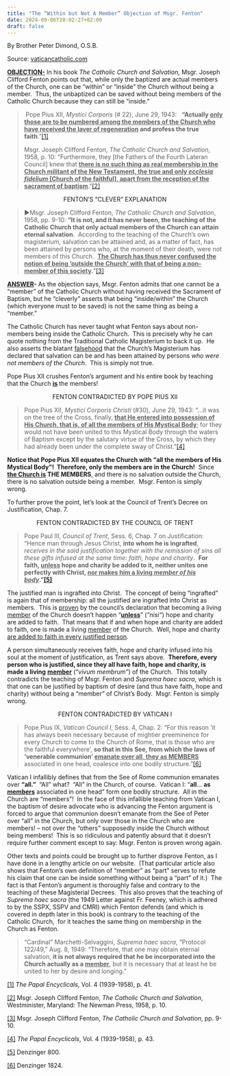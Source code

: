 ```yaml
---
title: "The “Within but Not A Member” Objection of Msgr. Fenton"
date: 2024-09-06T20:02:27+02:00
draft: false
---
```



By Brother Peter Dimond, O.S.B.

Source: [vaticancatholic.com](https://vaticancatholic.com/within-but-not-a-member-fenton/)

<p><strong><u>OBJECTION-</u></strong> In his book <em>The Catholic Church and Salvation,</em> Msgr. Joseph Clifford Fenton points out that, while only the baptized are actual members of the Church, one can be “within” or “inside” the Church without being a member.&nbsp; Thus, the unbaptized can be saved without being members of the Catholic Church because they can still be “inside.”</p>
<blockquote>
<p><strong>&nbsp;</strong>Pope Pius XII,<em> Mystici Corporis </em>(# 22), June 29, 1943:&nbsp;&nbsp; <strong>“Actually <u>only those are to be numbered among the members of the Church who have received the laver of regeneration</u> and profess the true faith</strong>.”<a href="#_edn1" name="_ednref1">[1]</a></p>
<p>Msgr. Joseph Clifford Fenton, <em>The Catholic Church and Salvation</em>, 1958, p. 10: “Furthermore, they [the Fathers of the Fourth Lateran Council] knew that <strong><u>there is no such thing as real membership in the Church militant of the New Testament, the true and only <em>ecclesia fidelium</em> [Church of the faithful], apart from the reception of the sacrament of baptism</u></strong>.”<a href="#_edn2" name="_ednref2">[2]</a></p>
</blockquote>
<p style="text-align: center;">FENTON’S “CLEVER” EXPLANATION</p>
<blockquote>
<p>►Msgr. Joseph Clifford Fenton, <em>The Catholic Church and Salvation</em>, 1958, pp. 9-10: <strong>“It is not, and it has never been, the teaching of the Catholic Church that only actual members of the Church can attain eternal salvation</strong>.&nbsp; According to the teaching of the Church’s own magisterium, salvation can be attained and, as a matter of fact, has been attained by persons who, at the moment of their death, were not members of this Church.&nbsp; <strong><u>The Church has thus never confused the notion of being ‘outside the Church’ with that of being a non-member of this society</u>.</strong>”<a href="#_edn3" name="_ednref3">[3]</a></p>
</blockquote>
<p><strong><u>ANSWER</u></strong><strong>- </strong>As the objection says, Msgr. Fenton admits that one cannot be a “member” of the Catholic Church without having received the Sacrament of Baptism, but he “cleverly” asserts that being “inside/within” the Church (which everyone must to be saved) is not the same thing as being a “member.”</p>
<p>The Catholic Church has never taught what Fenton says about non-members being inside the Catholic Church.&nbsp; This is precisely why he can quote nothing from the Traditional Catholic Magisterium to back it up.&nbsp; He also asserts the blatant <u>falsehood</u> that the Church’s Magisterium has declared that salvation can be and has been attained by persons <em>who were not members of the Church</em>.&nbsp; This is simply not true.</p>
<p>Pope Pius XII crushes Fenton’s argument and his entire book by teaching that the Church <strong><u>is</u> </strong>the members!</p>
<p style="text-align: center;">FENTON CONTRADICTED BY POPE PIUS XII</p>
<blockquote>
<p>Pope Pius XII, <em>Mystici Corporis Christi</em> (#30), June 29, 1943: “…it was on the tree of the Cross, finally, <strong><u>that He entered into possession of His Church, that is, of all the members of His Mystical Body</u></strong>; for they would not have been united to this Mystical Body through the waters of Baptism except by the salutary virtue of the Cross, by which they had already been under the complete sway of Christ.”<a href="#_edn4" name="_ednref4">[4]</a></p>
</blockquote>
<p><strong>Notice that Pope Pius XII equates the Church with “all the members of His Mystical Body”!&nbsp; Therefore, only the members are in the Church!</strong>&nbsp; Since <strong><u>the Church is</u> THE MEMBERS</strong>, and there is no salvation outside the Church, there is no salvation outside being a member.&nbsp; Msgr. Fenton is simply wrong.</p>
<p>To further prove the point, let’s look at the Council of Trent’s Decree on Justification, Chap. 7.</p>
<p style="text-align: center;">FENTON CONTRADICTED BY THE COUNCIL OF TRENT</p>
<blockquote>
<p>Pope Paul III, <em>Council of Trent</em>, Sess. 6, Chap. 7 on Justification: “Hence man through Jesus Christ, <strong>into whom he is ingrafted</strong>, <em>receives in the said justification together with the remission of sins all these gifts infused at the same time: faith, hope and charity</em>.&nbsp; <strong>For faith, <u>unless</u> hope and charity be added to it, neither unites one perfectly with Christ, <u>nor makes him a living <em>member of his body</em></u>.”<a href="#_edn5" name="_ednref5">[5]</a> </strong></p>
</blockquote>
<p>The justified man is ingrafted into Christ.&nbsp; The concept of being “ingrafted” is again that of membership: all the justified are ingrafted into Christ as members.&nbsp; This is <u>proven</u> by the council’s declaration that becoming a living <u>member</u> of the Church doesn’t happen “<strong><u>unless</u></strong>” (<em>”nisi“</em>) hope and charity are added to faith.&nbsp; That means that if and when hope and charity are added to faith, one is made a living <u>member</u> of the Church.&nbsp; Well, hope and charity <u>are added to faith in every justified person</u>.&nbsp;</p>
<p>A person simultaneously receives faith, hope and charity infused into his soul at the moment of justification, as Trent says above.&nbsp; <strong>Therefore, every person who is justified, since they all have faith, hope and charity, is made a living</strong> <strong><u>member</u></strong> (“<em>vivum membrum”</em>) of the Church.&nbsp; This totally contradicts the teaching of Msgr. Fenton and <em>Suprema haec sacra</em>, which is that one can be justified by baptism of desire (and thus have faith, hope and charity) without being a “member” of Christ’s Body.&nbsp; Msgr. Fenton is simply wrong.</p>
<p style="text-align: center;">FENTON CONTRADICTED BY VATICAN I</p>
<blockquote>
<p>Pope Pius IX, <em>Vatican Council I</em>, Sess. 4, Chap. 2: “For this reason ‘it has always been necessary because of mightier preeminence for every Church to come to the Church of Rome, that is those who are the faithful everywhere’, <strong>so that in this See, from which the laws of ‘venerable communion’ <u>emanate over all</u></strong><u>, <strong>they as MEMBERS</strong></u> associated in one head, coalesce into one bodily structure.”<a href="#_edn6" name="_ednref6">[6]</a></p>
</blockquote>
<p>Vatican I infallibly defines that from the See of Rome communion emanates over <strong>“all.”</strong>&nbsp; “All” what?&nbsp; “All” in the Church, of course.&nbsp; Vatican I: “<strong>all</strong>… <strong>as <u>members</u></strong> associated in one head” form one bodily structure.&nbsp; All in the Church are “members”!&nbsp; In the face of this infallible teaching from Vatican I, the baptism of desire advocate who is advancing the Fenton argument is forced to argue that communion doesn’t emanate from the See of Peter over “all” in the Church, but only over those in the Church who are members! – not over the “others” supposedly inside the Church without being members!&nbsp; This is so ridiculous and patently absurd that it doesn’t require further comment except to say: Msgr. Fenton is proven wrong again.</p>
<p>Other texts and points could be brought up to further disprove Fenton, as I have done in a lengthy article on our website.&nbsp; (That particular article also shows that Fenton’s own definition of “member” as “part” serves to refute his claim that one can be inside something without being a “part” of it.)&nbsp; The fact is that Fenton’s argument is thoroughly false and contrary to the teaching of these Magisterial Decrees.&nbsp; This also proves that the teaching of <em>Suprema haec sacra</em> (the 1949 Letter against Fr. Feeney, which is adhered to by the SSPX, SSPV and CMRI) which Fenton defends (and which is covered in depth later in this book) is contrary to the teaching of the Catholic Church,&nbsp; for it teaches the same thing on membership in the Church as Fenton.</p>
<blockquote>
<p>“Cardinal” Marchetti-Selvaggini, <em>Suprema haec sacra</em>, “Protocol 122/49,” Aug. 8, 1949: “Therefore, that one may obtain eternal salvation, <strong>it is not always required that he be incorporated into the Church actually as a <u>member</u></strong>, but it is necessary that at least he be united to her by desire and longing.”</p>
</blockquote>

<div class="footnotes">
<div><p><a href="#_ednref1" name="_edn1">[1]</a> <em>The Papal Encyclicals</em>, Vol. 4 (1939-1958), p. 41.</p></div>
<div><p><a href="#_ednref2" name="_edn2">[2]</a> Msgr. Joseph Clifford Fenton, <em>The Catholic Church and Salvation</em>, Westminister, Maryland: The Newman Press, 1958, p. 10.</p></div>
<div><p><a href="#_ednref3" name="_edn3">[3]</a> Msgr. Joseph Clifford Fenton, <em>The Catholic Church and Salvation</em>, pp. 9-10.</p></div>
<div><p><a href="#_ednref4" name="_edn4">[4]</a> <em>The Papal Encyclicals</em>, Vol. 4 (1939-1958), p. 43.</p></div>
<div><p><a href="#_ednref5" name="_edn5">[5]</a> Denzinger 800.</p></div>
<div><p><a href="#_ednref6" name="_edn6">[6]</a> Denzinger 1824.</p></div>
</div>
</div>

